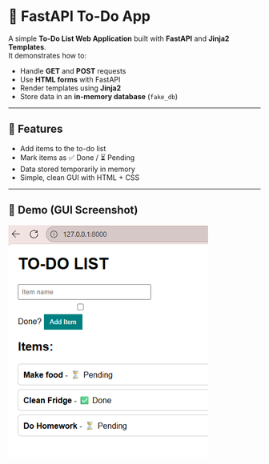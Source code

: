 # 📝 FastAPI To-Do App

A simple **To-Do List Web Application** built with **FastAPI** and **Jinja2 Templates**.  
It demonstrates how to:

- Handle **GET** and **POST** requests
- Use **HTML forms** with FastAPI
- Render templates using **Jinja2**
- Store data in an **in-memory database** (`fake_db`)

---

## 🚀 Features
- Add items to the to-do list
- Mark items as ✅ Done / ⏳ Pending
- Data stored temporarily in memory
- Simple, clean GUI with HTML + CSS

---

## 📸 Demo (GUI Screenshot)

![App Screenshot](images/pic1.png)


